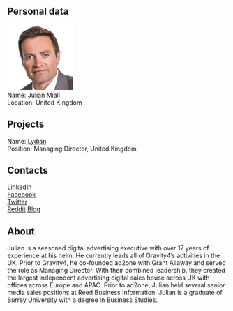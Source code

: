 ## Personal data
![Julian Miall photo](../people/photo/julian_miall.jpg)  
Name:  Julian Miall  
Location: United Kingdom  
## Projects 
Name: [Lydian](../projects/lydian.md)  
Position: Managing Director, United Kingdom   
## Contacts
[LinkedIn](https://www.linkedin.com/in/julian-miall-3943671/)  
[Facebook]()  
[Twitter]()  
[Reddit]()
[Blog]()
## About
Julian is a seasoned digital advertising executive with over 17 years of experience at his helm. He currently leads all of Gravity4’s activities in the UK. Prior to Gravity4, he co-founded ad2one with Grant Allaway and served the role as Managing Director. With their combined leadership, they created the largest independent advertising digital sales house across UK with offices across Europe and APAC. Prior to ad2one, Julian held several senior media sales positions at Reed Business Information. Julian is a graduate of Surrey University with a degree in Business Studies. 
